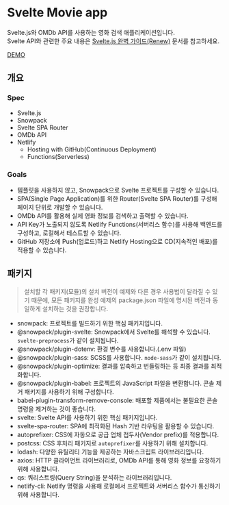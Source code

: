 # Svelte Movie app

Svelte.js와 OMDb API를 사용하는 영화 검색 애플리케이션입니다.<br>
Svelte API와 관련한 주요 내용은 [Svelte.js 완벽 가이드(Renew)](https://heropy.blog/2019/09/29/svelte/) 문서를 참고하세요.

[DEMO](https://competent-cori-258206.netlify.app/)

## 개요

### Spec

- Svelte.js
- Snowpack
- Svelte SPA Router
- OMDb API
- Netlify
  - Hosting with GitHub(Continuous Deployment)
  - Functions(Serverless)

### Goals

- 템플릿을 사용하지 않고, Snowpack으로 Svelte 프로젝트를 구성할 수 있습니다.
- SPA(Single Page Application)를 위한 Router(Svelte SPA Router)를 구성해 페이지 단위로 개발할 수 있습니다.
- OMDb API를 활용해 실제 영화 정보를 검색하고 출력할 수 있습니다.
- API Key가 노출되지 않도록 Netlify Functions(서버리스 함수)를 사용해 백엔드를 구성하고, 로컬해서 테스트할 수 있습니다.
- GitHub 저장소에 Push(업로드)하고 Netlify Hosting으로 CD(지속적인 배포)를 적용할 수 있습니다.

## 패키지

> 설치할 각 패키지(모듈)의 설치 버전이 예제와 다른 경우 사용법이 달라질 수 있기 때문에,
> 모든 패키지를 완성 예제의 package.json 파일에 명시된 버전과 동일하게 설치하는 것을 권장합니다.

- snowpack: 프로젝트를 빌드하기 위한 핵심 패키지입니다.  
- @snowpack/plugin-svelte: Snowpack에서 Svelte를 해석할 수 있습니다. `svelte-preprocess`가 같이 설치됩니다.
- @snowpack/plugin-dotenv: 환경 변수를 사용합니다.(.env 파일)
- @snowpack/plugin-sass: SCSS를 사용합니다. `node-sass`가 같이 설치됩니다.
- @snowpack/plugin-optimize: 결과를 압축하고 번들링하는 등 최종 결과를 최적화합니다. 
- @snowpack/plugin-babel: 프로젝트의 JavaScript 파일을 변환합니다. 콘솔 제거 패키지를 사용하기 위해 구성합니다.
- babel-plugin-transform-remove-console: 배포할 제품에서는 불필요한 콘솔 명령을 제거하는 것이 좋습니다.
- svelte: Svelte API를 사용하기 위한 핵심 패키지입니다.
- svelte-spa-router: SPA에 최적화된 Hash 기반 라우팅을 활용할 수 있습니다.
- autoprefixer: CSS에 자동으로 공급 업체 접두사(Vendor prefix)를 적용합니다.
- postcss: CSS 후처리 패키지로 `autoprefixer`를 사용하기 위해 설치합니다.
- lodash: 다양한 유틸리티 기능을 제공하는 자바스크립트 라이브러리입니다.
- axios:  HTTP 클라이언트 라이브러리로, OMDb API를 통해 영화 정보를 요청하기 위해 사용합니다.
- qs: 쿼리스트링(Query String)을 분석하는 라이브러리입니다.
- netlify-cli: Netlify 명령을 사용해 로컬에서 프로젝트와 서버리스 함수가 통신하기 위해 사용합니다.
